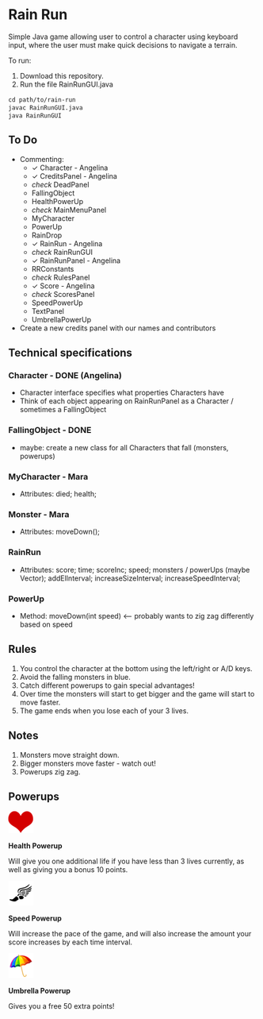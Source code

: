 # Rain Run

Simple Java game allowing user to control a character using keyboard input, where the user must make quick decisions to navigate a terrain.

To run:
1. Download this repository.
2. Run the file RainRunGUI.java

```
cd path/to/rain-run
javac RainRunGUI.java
java RainRunGUI
```

## To Do

* Commenting:
    * ✓ Character - Angelina
    * ✓ CreditsPanel - Angelina
    * *check* DeadPanel
    * FallingObject
    * HealthPowerUp
    * *check* MainMenuPanel
    * MyCharacter
    * PowerUp
    * RainDrop
    * ✓ RainRun - Angelina
    * *check* RainRunGUI
    * ✓ RainRunPanel - Angelina
    * RRConstants
    * *check* RulesPanel
    * ✓ Score - Angelina
    * *check* ScoresPanel
    * SpeedPowerUp
    * TextPanel
    * UmbrellaPowerUp
* Create a new credits panel with our names and contributors

## Technical specifications

### Character - DONE (Angelina)
* Character interface specifies what properties Characters have
* Think of each object appearing on RainRunPanel as a Character / sometimes a FallingObject

### FallingObject - DONE
* maybe: create a new class for all Characters that fall (monsters, powerups)

### MyCharacter - Mara
* Attributes: died; health;

### Monster - Mara
* Attributes: moveDown();

### RainRun
* Attributes: score; time; scoreInc; speed; monsters / powerUps (maybe Vector<FallingObject>); addElInterval; increaseSizeInterval; increaseSpeedInterval;

### PowerUp
* Method: moveDown(int speed) <-- probably wants to zig zag differently based on speed


## Rules

1. You control the character at the bottom using the left/right or A/D keys.
2. Avoid the falling monsters in blue.
3. Catch different powerups to gain special advantages! 
4. Over time the monsters will start to get bigger and the game will start to move faster.
5. The game ends when you lose each of your 3 lives.

## Notes

1. Monsters move straight down.
2. Bigger monsters move faster - watch out!
3. Powerups zig zag.

## Powerups

![alt text][health]

**Health Powerup**

Will give you one additional life if you have less than 3 lives currently, as well as giving you a bonus 10 points.

![alt text][speed]

**Speed Powerup**

Will increase the pace of the game, and will also increase the amount your score increases by each time interval.

![alt text][umbrella]

**Umbrella Powerup**

Gives you a free 50 extra points!

[health]: images/heart2.png "Health Powerup"
[speed]: images/speed2.png "Speed Powerup"
[umbrella]: images/umbrella2.png "Umbrella Powerup"
